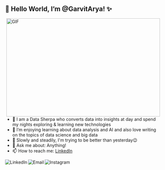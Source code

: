 <h2> 👋  Hello World, I’m @GarvitArya! ✨ </h2>

 <img align="right" alt="GIF" src="https://media.giphy.com/media/WtTnAfZn6aVJfBzlN3/source.gif" width="500" height="320" />

- 👀  I am a Data Sherpa who converts data into insights at day and spend my nights exploring & learning new technologies
- 🌱  I’m enjoying learning about data analysis and AI and also love writing on the topics of data science and big data
- 💞️  Slowly and steadily, I'm trying to be better than yesterday😉
- 💬  Ask me about: Anything!
- 📫  How to reach me: [LinkedIn](https://www.linkedin.com/in/garvitarya/)

<a href="https://www.linkedin.com/in/garvitarya/">
  <img align="left" alt="LinkedIn" src="https://img.icons8.com/bubbles/50/000000/linkedin.png"/>
</a>
<a href="mailto:garvitarya1994@gmail.com">
  <img align="left" alt="Email" src="https://img.icons8.com/bubbles/50/000000/gmail.png"/>
</a>
<a href="https://www.instagram.com/garvitarya/">
  <img align="left" alt="Instagram"  src="https://img.icons8.com/bubbles/50/000000/instagram.png"/>
</a>

<!---
GarvitArya/GarvitArya is a ✨ special ✨ repository because its `README.md` (this file) appears on your GitHub profile.
You can click the Preview link to take a look at your changes.
--->
